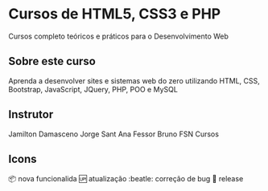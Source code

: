 # Cursos de HTML5, CSS3 e PHP
Cursos completo teóricos e práticos para o Desenvolvimento Web

## Sobre este curso
Aprenda a desenvolver sites e sistemas web do zero utilizando HTML, CSS, Bootstrap, JavaScript, JQuery, PHP, POO e MySQL

## Instrutor
Jamilton Damasceno
Jorge Sant Ana
Fessor Bruno
FSN Cursos


## Icons
:package: nova funcionalida
:up: atualização
:beatle: correção de bug
:checkered_flag: release
